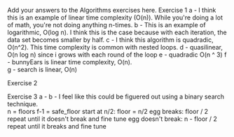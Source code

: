 Add your answers to the Algorithms exercises here.
Exercise 1
a - I think this is an example of linear time complexity (O(n)). While you're doing a lot of math, you're not doing anything n-times.
b -  This is an example of logarithmic, O(log n). I think this is the case because with each iteration, the data set becomes smaller by half.
c - I think this algorithm is quadradic, O(n^2). This time complexity is common with nested loops.
d - quasilinear, O(n log n) since i grows with each round of the loop
e - quadradic O(n ^ 3)
f - bunnyEars is linear time complexity, O(n).  
g - search is linear, O(n)

Exercise 2

Exercise 3
a - 
b - I feel like this could be figuered out using a binary search technique.  
n = floors
f-1 = safe_floor
start at n/2:
    floor = n/2
    egg breaks:
        floor / 2
        repeat until it doesn't break and fine tune
    egg doesn't break:
        n - floor / 2
        repeat until it breaks and fine tune

        

